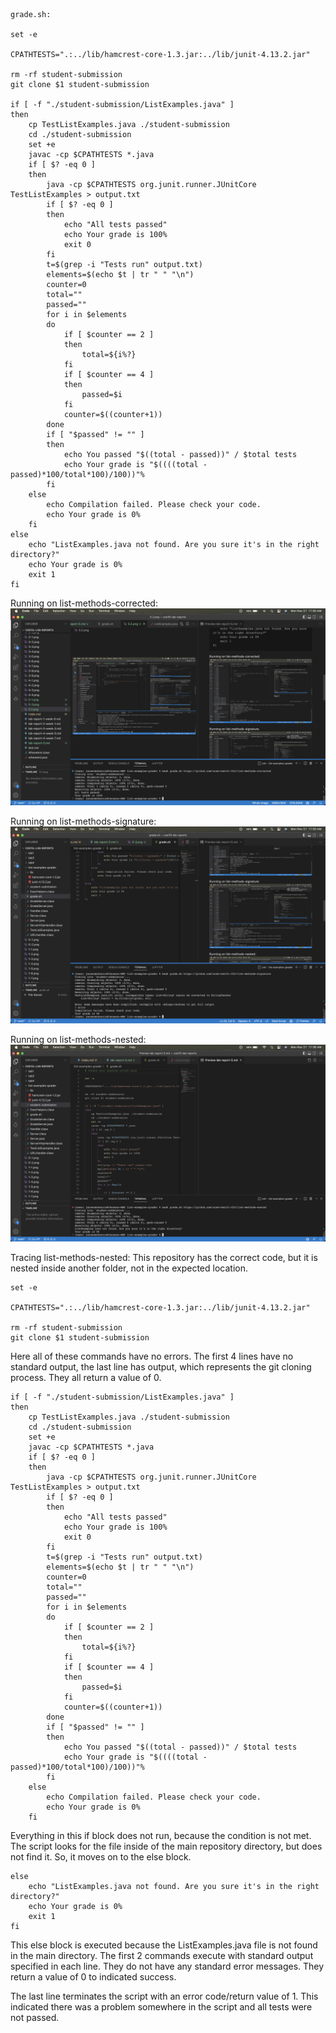 ```
grade.sh:

set -e

CPATHTESTS=".:../lib/hamcrest-core-1.3.jar:../lib/junit-4.13.2.jar"

rm -rf student-submission
git clone $1 student-submission

if [ -f "./student-submission/ListExamples.java" ]
then
    cp TestListExamples.java ./student-submission
    cd ./student-submission
    set +e
    javac -cp $CPATHTESTS *.java
    if [ $? -eq 0 ]
    then
        java -cp $CPATHTESTS org.junit.runner.JUnitCore TestListExamples > output.txt
        if [ $? -eq 0 ]
        then
            echo "All tests passed"
            echo Your grade is 100%
            exit 0
        fi
        t=$(grep -i "Tests run" output.txt)
        elements=$(echo $t | tr " " "\n")
        counter=0
        total=""
        passed=""
        for i in $elements
        do
            if [ $counter == 2 ]
            then
                total=${i%?}
            fi
            if [ $counter == 4 ]
            then
                passed=$i
            fi
            counter=$((counter+1))
        done
        if [ "$passed" != "" ]
        then
            echo You passed "$((total - passed))" / $total tests
            echo Your grade is "$((((total - passed)*100/total*100)/100))"%
        fi
    else
        echo Compilation failed. Please check your code.
        echo Your grade is 0%
    fi
else
    echo "ListExamples.java not found. Are you sure it's in the right directory?"
    echo Your grade is 0%
    exit 1
fi
```

Running on list-methods-corrected:
![ex1](5-1.png)

Running on list-methods-signature:
![ex2](5-2.png)

Running on list-methods-nested:
![ex3](5-3.png)

Tracing list-methods-nested:
This repository has the correct code, but it is nested inside another folder, not in the expected location.

```
set -e

CPATHTESTS=".:../lib/hamcrest-core-1.3.jar:../lib/junit-4.13.2.jar"

rm -rf student-submission
git clone $1 student-submission
```

Here all of these commands have no errors. The first 4 lines have no standard output, the last line has output, which represents the git cloning process. They all return a value of 0.

```
if [ -f "./student-submission/ListExamples.java" ]
then
    cp TestListExamples.java ./student-submission
    cd ./student-submission
    set +e
    javac -cp $CPATHTESTS *.java
    if [ $? -eq 0 ]
    then
        java -cp $CPATHTESTS org.junit.runner.JUnitCore TestListExamples > output.txt
        if [ $? -eq 0 ]
        then
            echo "All tests passed"
            echo Your grade is 100%
            exit 0
        fi
        t=$(grep -i "Tests run" output.txt)
        elements=$(echo $t | tr " " "\n")
        counter=0
        total=""
        passed=""
        for i in $elements
        do
            if [ $counter == 2 ]
            then
                total=${i%?}
            fi
            if [ $counter == 4 ]
            then
                passed=$i
            fi
            counter=$((counter+1))
        done
        if [ "$passed" != "" ]
        then
            echo You passed "$((total - passed))" / $total tests
            echo Your grade is "$((((total - passed)*100/total*100)/100))"%
        fi
    else
        echo Compilation failed. Please check your code.
        echo Your grade is 0%
    fi
```

Everything in this if block does not run, because the condition is not met. The script looks for the file inside of the main repository directory, but does not find it. So, it moves on to the else block.

```
else
    echo "ListExamples.java not found. Are you sure it's in the right directory?"
    echo Your grade is 0%
    exit 1
fi
```

This else block is executed because the ListExamples.java file is not found in the main directory. 
The first 2 commands execute with standard output specified in each line. They do not have any standard error messages. They return a value of 0 to indicated success. 

The last line terminates the script with an error code/return value of 1. This indicated there was a problem somewhere in the script and all tests were not passed.
